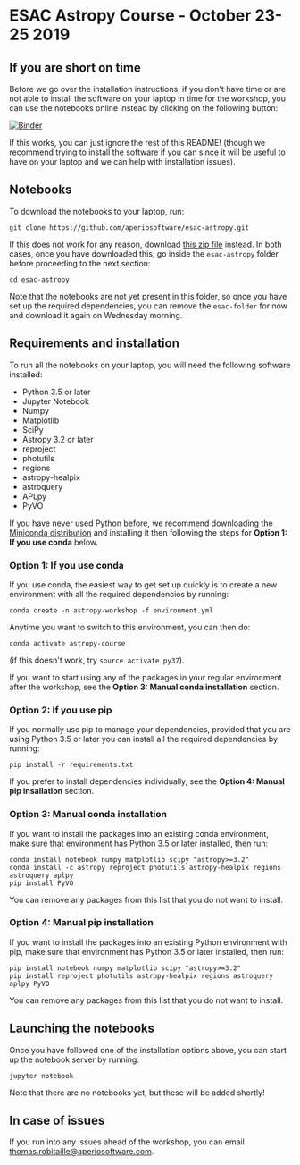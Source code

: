 # ESAC Astropy Course - October 23-25 2019

## If you are short on time

Before we go over the installation instructions, if you don't have time or are
not able to install the software on your laptop in time for the workshop, you
can use the notebooks online instead by clicking on the following button:

[![Binder](https://mybinder.org/badge_logo.svg)](https://mybinder.org/v2/gh/aperiosoftware/esac-astropy/master)

If this works, you can just ignore the rest of this README! (though we recommend
trying to install the software if you can since it will be useful to have on
your laptop and we can help with installation issues).

## Notebooks

To download the notebooks to your laptop, run:

    git clone https://github.com/aperiosoftware/esac-astropy.git

If this does not work for any reason, download
[this zip file](https://github.com/aperiosoftware/esac-astropy/archive/master.zip)
instead. In both cases, once you have downloaded this, go inside the
``esac-astropy`` folder before proceeding to the next section:

    cd esac-astropy

Note that the notebooks are not yet present in this folder, so once you have
set up the required dependencies, you can remove the ``esac-folder`` for now
and download it again on Wednesday morning.

## Requirements and installation

To run all the notebooks on your laptop, you will need the following software
installed:

* Python 3.5 or later
* Jupyter Notebook
* Numpy
* Matplotlib
* SciPy
* Astropy 3.2 or later
* reproject
* photutils
* regions
* astropy-healpix
* astroquery
* APLpy
* PyVO

If you have never used Python before, we recommend downloading the [Miniconda
distribution](https://docs.conda.io/en/latest/miniconda.html) and installing it
then following the steps for **Option 1: If you use conda** below.

### Option 1: If you use conda

If you use conda, the easiest way to get set up quickly is to create a new
environment with all the required dependencies by running:

    conda create -n astropy-workshop -f environment.yml

Anytime you want to switch to this environment, you can then do:

    conda activate astropy-course

(if this doesn't work, try ``source activate py37``).

If you want to start using any of the packages in your regular environment after
the workshop, see the **Option 3: Manual conda installation** section.

### Option 2: If you use pip

If you normally use pip to manage your dependencies, provided that you are using
Python 3.5 or later you can install all the required dependencies by running:

    pip install -r requirements.txt

If you prefer to install dependencies individually, see the **Option 4: Manual
pip insallation** section.

### Option 3: Manual conda installation

If you want to install the packages into an existing conda environment, make
sure that environment has Python 3.5 or later installed, then run:

    conda install notebook numpy matplotlib scipy "astropy>=3.2"
    conda install -c astropy reproject photutils astropy-healpix regions astroquery aplpy
    pip install PyVO

You can remove any packages from this list that you do not want to install.

### Option 4: Manual pip installation

If you want to install the packages into an existing Python environment with
pip, make sure that environment has Python 3.5 or later installed, then run:

    pip install notebook numpy matplotlib scipy "astropy>=3.2"
    pip install reproject photutils astropy-healpix regions astroquery aplpy PyVO

You can remove any packages from this list that you do not want to install.

## Launching the notebooks

Once you have followed one of the installation options above, you can start
up the notebook server by running:

    jupyter notebook

Note that there are no notebooks yet, but these will be added shortly!

## In case of issues

If you run into any issues ahead of the workshop, you can email
thomas.robitaille@aperiosoftware.com.
